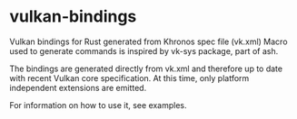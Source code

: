 # vulkan-bindings

Vulkan bindings for Rust generated from Khronos spec file (vk.xml)
Macro used to generate commands is inspired by vk-sys package, part of ash.

The bindings are generated directly from vk.xml and therefore up to date with recent
Vulkan core specification. At this time, only platform independent extensions are emitted.

For information on how to use it, see examples.

